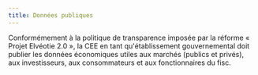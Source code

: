 ```yaml
---
title: Données publiques
---
```


Conformémement à la politique de transparence imposée par la réforme « Projet Elvéotie 2.0 », la CEE en tant qu'établissement gouvernemental doit publier les données économiques utiles aux marchés (publics et privés), aux investisseurs, aux consommateurs et aux fonctionnaires du fisc.